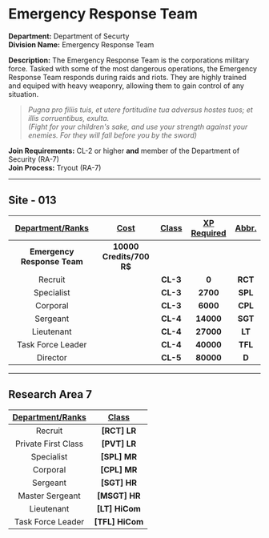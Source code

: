 # Emergency Response Team

**Department:** Department of Securty  
**Division Name:** Emergency Response Team

**Description:** The Emergency Response Team is the corporations military force. Tasked with some of the most dangerous operations, the Emergency Response Team responds during raids and riots. They are highly trained and equiped with heavy weaponry, allowing them to gain control of any situation.

> *Pugna pro filiis tuis, et utere fortitudine tua adversus hostes tuos; et illis corruentibus, exulta.*  
> *(Fight for your children's sake, and use your strength against your enemies. For they will fall before you by the sword)*

**Join Requirements:** CL-2 or higher **and** member of the Department of Security (RA-7)  
**Join Process:** Tryout (RA-7)

---

## Site - 013

| **<ins>Department/Ranks</ins>** | **<ins>Cost</ins>** | **<ins>Class</ins>** | **<ins>XP Required</ins>** | **<ins>Abbr.</ins>** |
|:---:|:---:|:---:|:---:|:---:|
| **Emergency Response Team** | **10000 Credits/700 R$** |  |  |  |
| Recruit |  | **CL-3** | **0** | **RCT** |
| Specialist |  | **CL-3** | **2700** | **SPL** |
| Corporal |  | **CL-3** | **6000** | **CPL** |
| Sergeant |  | **CL-4** | **14000** | **SGT** |
| Lieutenant |  | **CL-4** | **27000** | **LT** |
| Task Force Leader |  | **CL-4** | **40000** | **TFL** |
| Director |  | **CL-5** | **80000** | **D** |

---

## Research Area 7
| **<ins>Department/Ranks</ins>** | **<ins>Class</ins>** |
|:---:|:---:|
| Recruit | **[RCT] LR** |
| Private First Class | **[PVT] LR** |
| Specialist | **[SPL] MR** |
| Corporal | **[CPL] MR** |
| Sergeant | **[SGT] HR** |
| Master Sergeant | **[MSGT] HR** |
| Lieutenant | **[LT] HiCom** |
| Task Force Leader | **[TFL] HiCom** |
